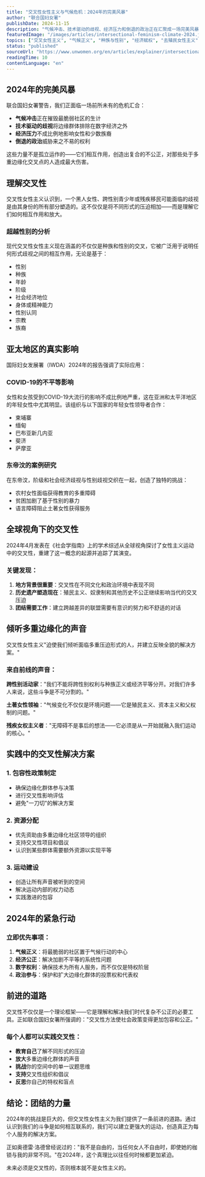```yaml
---
title: "交叉性女性主义与气候危机：2024年的完美风暴"
author: "联合国妇女署"
publishDate: 2024-11-15
description: "气候冲击、技术驱动的歧视、经济压力和倒退的政治正在汇聚成一场完美风暴，对社会中最边缘化和最脆弱的群体造成最严重的打击。交叉性分析揭示了多重压迫如何相互作用。"
featuredImage: "/images/articles/intersectional-feminism-climate-2024.jpg"
topics: ["交叉女性主义", "气候正义", "种族与性别", "经济赋权", "去殖民女性主义"]
status: "published"
sourceUrl: "https://www.unwomen.org/en/articles/explainer/intersectional-feminism-what-it-means-and-why-it-matters-right-now"
readingTime: 10
contentLanguage: "en"
---
```


## 2024年的完美风暴

联合国妇女署警告，我们正面临一场前所未有的危机汇合：

- **气候冲击**正在摧毁最脆弱社区的生计
- **技术驱动的歧视**将边缘群体排除在数字经济之外
- **经济压力**不成比例地影响女性和少数族裔
- **倒退的政治**威胁来之不易的权利

这些力量不是孤立运作的——它们相互作用，创造出复合的不公正，对那些处于多重边缘化交叉点的人造成最大伤害。

## 理解交叉性

交叉性女性主义认识到，一个黑人女性、跨性别青少年或残疾移民可能面临的歧视是由其身份的所有部分塑造的。这不仅仅是将不同形式的压迫相加——而是理解它们如何相互作用和放大。

### 超越性别的分析

现代交叉性女性主义现在涵盖的不仅仅是种族和性别的交叉，它被广泛用于说明任何形式歧视之间的相互作用，无论是基于：
- 性别
- 种族
- 年龄
- 阶级
- 社会经济地位
- 身体或精神能力
- 性别认同
- 宗教
- 族裔

## 亚太地区的真实影响

国际妇女发展署（IWDA）2024年的报告强调了实际应用：

### COVID-19的不平等影响

女性和女孩受到COVID-19大流行的影响不成比例地严重，这在亚洲和太平洋地区的年轻女性中尤其明显。该组织与以下国家的年轻女性领导者合作：
- 柬埔寨
- 缅甸
- 巴布亚新几内亚
- 斐济
- 萨摩亚

### 东帝汶的案例研究

在东帝汶，阶级和社会经济歧视与性别歧视交织在一起，创造了独特的挑战：
- 农村女性面临获得教育的多重障碍
- 贫困加剧了基于性别的暴力
- 语言障碍阻止土著女性获得服务

## 全球视角下的交叉性

2024年4月发表在《社会学指南》上的学术综述从全球视角探讨了女性主义运动中的交叉性，重建了这一概念的起源并追踪了其演变。

### 关键发现：

1. **地方背景很重要**：交叉性在不同文化和政治环境中表现不同
2. **历史遗产塑造现在**：殖民主义、奴隶制和其他历史不公正继续影响当代的交叉压迫
3. **团结需要工作**：建立跨越差异的联盟需要有意识的努力和不舒适的对话

## 倾听多重边缘化的声音

交叉性女性主义"迫使我们倾听面临多重压迫形式的人，并建立反映全貌的解决方案。"

### 来自前线的声音：

**跨性别活动家**："我们不能将跨性别权利与种族正义或经济平等分开。对我们许多人来说，这些斗争是不可分割的。"

**土著女性领袖**："气候变化不仅仅是环境问题——它是殖民主义、资本主义和父权制的问题。"

**残疾女权主义者**："无障碍不是事后的想法——它必须是从一开始就融入我们运动的核心。"

## 实践中的交叉性解决方案

### 1. 包容性政策制定
- 确保边缘化群体参与决策
- 进行交叉性影响评估
- 避免"一刀切"的解决方案

### 2. 资源分配
- 优先资助由多重边缘化社区领导的组织
- 支持交叉性项目和倡议
- 认识到某些群体需要额外资源以实现平等

### 3. 运动建设
- 创造让所有声音被听到的空间
- 解决运动内部的权力动态
- 实践激进的包容

## 2024年的紧急行动

### 立即优先事项：

1. **气候正义**：将最脆弱的社区置于气候行动的中心
2. **经济公正**：解决加剧不平等的系统性问题
3. **数字权利**：确保技术为所有人服务，而不仅仅是特权阶层
4. **政治参与**：保护和扩大边缘化群体的投票权和代表权

## 前进的道路

交叉性不仅仅是一个理论框架——它是理解和解决我们时代复杂不公正的必要工具。正如联合国妇女署所强调的："交叉性方法使社会政策变得更加包容和公正。"

### 每个人都可以实践交叉性：

- **教育自己**了解不同形式的压迫
- **放大**多重边缘化群体的声音
- **挑战**你的空间中的单一议题思维
- **支持**交叉性组织和倡议
- **反思**你自己的特权和盲点

## 结论：团结的力量

2024年的挑战是巨大的，但交叉性女性主义为我们提供了一条前进的道路。通过认识到我们的斗争是如何相互联系的，我们可以建立更强大的运动，创造真正为每个人服务的解决方案。

正如奥德雷·洛德曾经说过的："我不是自由的，当任何女人不自由时，即使她的枷锁与我的非常不同。"在2024年，这个真理比以往任何时候都更加紧迫。

未来必须是交叉性的，否则根本就不是女性主义的。